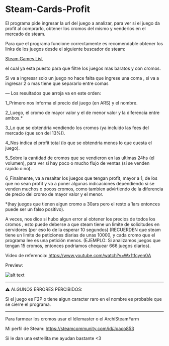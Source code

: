 # Steam-Cards-Profit
El programa pide ingresar la url del juego a analizar, para ver si el juego da profit al comprarlo, obtener los cromos del mismo y venderlos en el mercado de steam.

Para que el programa funcione correctamente es recomendable obtener los links de los juegos desde el siguiente buscador de steam:

[Steam Games List](https://store.steampowered.com/search/?sort_by=Price_ASC&category1=998&category2=29&specials=1&ndl=1)

el cual ya esta puesto para que filtre los juegos mas baratos y con cromos.

Si va a ingresar solo un juego no hace falta que ingrese una coma , si va a ingresar 2 o mas tiene que separarlo entre comas

— Los resultados que arroja va en este orden:
 
1_Primero nos Informa el precio del juego (en ARS) y el nombre.

2_Luego, el cromo de mayor valor y el de menor valor y la diferencia entre ambos.*

3_Lo que se obtendria vendiendo los cromos (ya incluido las fees del mercado (que son del 13%)).

4_Nos indica el profit total (lo que se obtendria menos lo que cuesta el juego).

5_Sobre la cantidad de cromos que se vendieron en las ultimas 24hs (el volumen), para ver si hay poco o mucho flujo de ventas (si se venden rapido o no).

6_Finalmente, va a resaltar los juegos que tengan profit, mayor a 1, de los que no sean profit y va a poner algunas indicaciones dependiendo si se venden muchos o pocos cromos, como tambien advirtiendo de la diferencia de precio del cromo de mayor valor y el menor.

*(hay juegos que tienen algun cromo a 30ars pero el resto a 1ars entonces puede ser un falso positivo).

A veces, nos dice si hubo algun error al obtener los precios de todos los cromos , esto puede deberse a que steam tiene un limite de solicitudes en servidores (por eso lo de la esperar 10 segundos) (RECUERDEN que steam tiene un limite de peticiones diarias de unas 10000, y cada cromo que el programa lee es una petición menos. (EJEMPLO: Si analizamos juegos que tengan 15 cromos, entonces podriamos chequear 666 juegos diarios).

Video de referencia: https://www.youtube.com/watch?v=Wx1tfcyen0A

Preview:

![alt text](https://pbs.twimg.com/media/FHEkNX_XEAAicTT?format=png&name=small)

--------------------------------------------------------------------------------------------------------------------------------------

⚠️ ALGUNOS ERRORES PERCIBIDOS:

Si el juego es F2P o tiene algun caracter raro en el nombre es probable que se cierre el programa.

--------------------------------------------------------------------------------------------------------------------------------------

Para farmear los cromos usar el Idlemaster o el ArchiSteamFarm

Mi perfil de Steam: https://steamcommunity.com/id/Joaco853

Si le dan una estrellita me ayudan bastante <3
